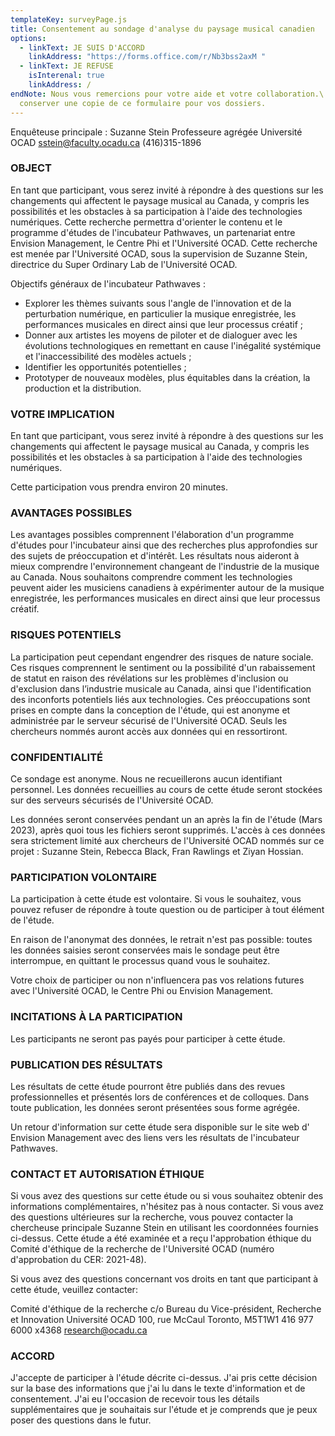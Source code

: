 ```yaml
---
templateKey: surveyPage.js
title: Consentement au sondage d'analyse du paysage musical canadien
options:
  - linkText: JE SUIS D'ACCORD
    linkAddress: "https://forms.office.com/r/Nb3bss2axM "
  - linkText: JE REFUSE
    isInterenal: true
    linkAddress: /
endNote: Nous vous remercions pour votre aide et votre collaboration.\ Veuillez
  conserver une copie de ce formulaire pour vos dossiers.
---
```

Enquêteuse principale :
Suzanne Stein
Professeure agrégée
Université OCAD
sstein@faculty.ocadu.ca
(416)315-1896

### OBJECT

En tant que participant, vous serez invité à répondre à des questions sur les changements qui affectent le paysage musical au Canada, y compris les possibilités et les obstacles à sa participation à l'aide des technologies numériques. Cette recherche permettra d'orienter le contenu et le programme d'études de l'incubateur Pathwaves, un partenariat entre Envision Management, le Centre Phi et l'Université OCAD. Cette recherche est menée par l'Université OCAD, sous la supervision de Suzanne Stein, directrice du Super Ordinary Lab de l'Université OCAD.

Objectifs généraux de l'incubateur Pathwaves :

* Explorer les thèmes suivants sous l'angle de l'innovation et de la perturbation numérique, en particulier la musique enregistrée, les performances musicales en direct ainsi que leur processus créatif ;
* Donner aux artistes les moyens de piloter et de dialoguer avec les évolutions technologiques en remettant en cause l'inégalité systémique et l'inaccessibilité des modèles actuels ;
* Identifier les opportunités potentielles ;
* Prototyper de nouveaux modèles, plus équitables dans la création, la production et la distribution.

### VOTRE IMPLICATION

En tant que participant, vous serez invité à répondre à des questions sur les changements qui affectent le paysage musical au Canada, y compris les possibilités et les obstacles à sa participation à l'aide des technologies numériques.

Cette participation vous prendra environ 20 minutes.

### AVANTAGES POSSIBLES

Les avantages possibles comprennent l'élaboration d'un programme d'études pour l'incubateur ainsi que des recherches plus approfondies sur des sujets de préoccupation et d'intérêt. Les résultats nous aideront à mieux comprendre l'environnement changeant de l'industrie de la musique au Canada. Nous souhaitons comprendre comment les technologies peuvent aider les musiciens canadiens à expérimenter autour de la musique enregistrée, les performances musicales en direct ainsi que leur processus créatif.

### RISQUES POTENTIELS

La participation peut cependant engendrer des risques de nature sociale. Ces risques comprennent le sentiment ou la possibilité d'un rabaissement de statut en raison des révélations sur les problèmes d'inclusion ou d'exclusion dans l’industrie musicale au Canada, ainsi que l'identification des inconforts potentiels liés aux technologies. Ces préoccupations sont prises en compte dans la conception de l'étude, qui est anonyme et administrée par le serveur sécurisé de l'Université OCAD. Seuls les chercheurs nommés auront accès aux données qui en ressortiront.

### CONFIDENTIALITÉ

Ce sondage est anonyme. Nous ne recueillerons aucun identifiant personnel.
Les données recueillies au cours de cette étude seront stockées sur des serveurs sécurisés de l'Université OCAD.

Les données seront conservées pendant un an après la fin de l'étude (Mars 2023), après quoi tous les fichiers seront supprimés. L'accès à ces données sera strictement limité aux chercheurs de l'Université OCAD nommés sur ce projet : Suzanne Stein, Rebecca Black, Fran Rawlings et Ziyan Hossian.

### PARTICIPATION VOLONTAIRE

La participation à cette étude est volontaire. Si vous le souhaitez, vous pouvez refuser de répondre à toute question ou de participer à tout élément de l'étude.

En raison de l'anonymat des données, le retrait n'est pas possible: toutes les données saisies seront conservées mais le sondage peut être interrompue, en quittant le processus quand vous le souhaitez.

Votre choix de participer ou non n'influencera pas vos relations futures avec l'Université OCAD, le Centre Phi ou Envision Management.

### INCITATIONS À LA PARTICIPATION

Les participants ne seront pas payés pour participer à cette étude.

### PUBLICATION DES RÉSULTATS

Les résultats de cette étude pourront être publiés dans des revues professionnelles et présentés lors de conférences et de colloques. Dans toute publication, les données seront présentées sous forme agrégée.

Un retour d'information sur cette étude sera disponible sur le site web d' Envision Management avec des liens vers les résultats de l'incubateur Pathwaves.

### CONTACT ET AUTORISATION ÉTHIQUE

Si vous avez des questions sur cette étude ou si vous souhaitez obtenir des informations complémentaires, n'hésitez pas à nous contacter. Si vous avez des questions ultérieures sur la recherche, vous pouvez contacter la chercheuse principale Suzanne Stein en utilisant les coordonnées fournies ci-dessus. Cette étude a été examinée et a reçu l'approbation éthique du Comité d'éthique de la recherche de l'Université OCAD (numéro d'approbation du CER: 2021-48).

Si vous avez des questions concernant vos droits en tant que participant à cette étude, veuillez contacter:

Comité d'éthique de la recherche c/o Bureau du Vice-président, Recherche et Innovation
Université OCAD
100, rue McCaul
Toronto, M5T1W1
416 977 6000 x4368
research@ocadu.ca

### ACCORD

J'accepte de participer à l'étude décrite ci-dessus. J'ai pris cette décision sur la base des informations que j'ai lu dans le texte d'information et de consentement.  J'ai eu l'occasion de recevoir tous les détails supplémentaires que je souhaitais sur l'étude et je comprends que je peux poser des questions dans le futur.
